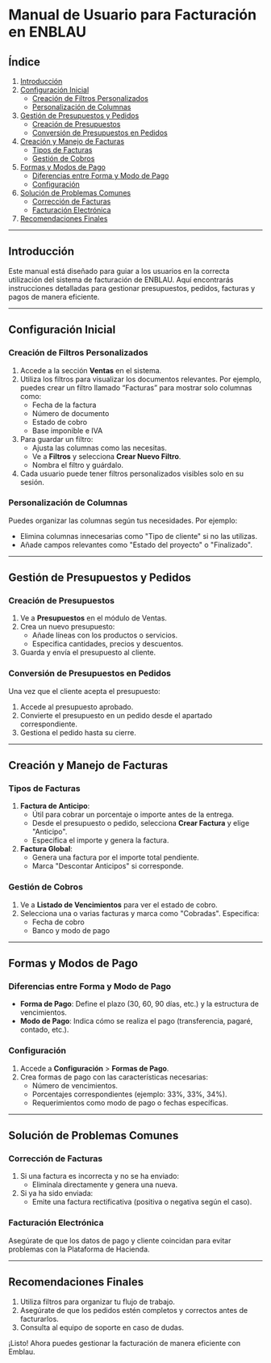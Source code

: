 # Manual de Usuario para Facturación en ENBLAU

## Índice

1. [Introducción](#introduccion)
2. [Configuración Inicial](#configuracion-inicial)
   - [Creación de Filtros Personalizados](#creacion-de-filtros-personalizados)
   - [Personalización de Columnas](#personalizacion-de-columnas)
3. [Gestión de Presupuestos y Pedidos](#gestion-de-presupuestos-y-pedidos)
   - [Creación de Presupuestos](#creacion-de-presupuestos)
   - [Conversión de Presupuestos en Pedidos](#conversion-de-presupuestos-en-pedidos)
4. [Creación y Manejo de Facturas](#creacion-y-manejo-de-facturas)
   - [Tipos de Facturas](#tipos-de-facturas)
   - [Gestión de Cobros](#gestion-de-cobros)
5. [Formas y Modos de Pago](#formas-y-modos-de-pago)
   - [Diferencias entre Forma y Modo de Pago](#diferencias-entre-forma-y-modo-de-pago)
   - [Configuración](#configuracion)
6. [Solución de Problemas Comunes](#solucion-de-problemas-comunes)
   - [Corrección de Facturas](#correccion-de-facturas)
   - [Facturación Electrónica](#facturacion-electronica)
7. [Recomendaciones Finales](#recomendaciones-finales)

---

## Introducción

Este manual está diseñado para guiar a los usuarios en la correcta utilización del sistema de facturación de ENBLAU. Aquí encontrarás instrucciones detalladas para gestionar presupuestos, pedidos, facturas y pagos de manera eficiente.

---

## Configuración Inicial

### Creación de Filtros Personalizados

1. Accede a la sección **Ventas** en el sistema.
2. Utiliza los filtros para visualizar los documentos relevantes. Por ejemplo, puedes crear un filtro llamado “Facturas” para mostrar solo columnas como:
   - Fecha de la factura
   - Número de documento
   - Estado de cobro
   - Base imponible e IVA
3. Para guardar un filtro:
   - Ajusta las columnas como las necesitas.
   - Ve a **Filtros** y selecciona **Crear Nuevo Filtro**.
   - Nombra el filtro y guárdalo.
4. Cada usuario puede tener filtros personalizados visibles solo en su sesión.

### Personalización de Columnas

Puedes organizar las columnas según tus necesidades. Por ejemplo:

- Elimina columnas innecesarias como "Tipo de cliente" si no las utilizas.
- Añade campos relevantes como "Estado del proyecto" o "Finalizado".

---

## Gestión de Presupuestos y Pedidos

### Creación de Presupuestos

1. Ve a **Presupuestos** en el módulo de Ventas.
2. Crea un nuevo presupuesto:
   - Añade líneas con los productos o servicios.
   - Especifica cantidades, precios y descuentos.
3. Guarda y envía el presupuesto al cliente.

### Conversión de Presupuestos en Pedidos

Una vez que el cliente acepta el presupuesto:

1. Accede al presupuesto aprobado.
2. Convierte el presupuesto en un pedido desde el apartado correspondiente.
3. Gestiona el pedido hasta su cierre.

---

## Creación y Manejo de Facturas

### Tipos de Facturas

1. **Factura de Anticipo**:
   - Útil para cobrar un porcentaje o importe antes de la entrega.
   - Desde el presupuesto o pedido, selecciona **Crear Factura** y elige "Anticipo".
   - Especifica el importe y genera la factura.
2. **Factura Global**:
   - Genera una factura por el importe total pendiente.
   - Marca "Descontar Anticipos" si corresponde.

### Gestión de Cobros

1. Ve a **Listado de Vencimientos** para ver el estado de cobro.
2. Selecciona una o varias facturas y marca como "Cobradas". Especifica:
   - Fecha de cobro
   - Banco y modo de pago

---

## Formas y Modos de Pago

### Diferencias entre Forma y Modo de Pago

- **Forma de Pago**: Define el plazo (30, 60, 90 días, etc.) y la estructura de vencimientos.
- **Modo de Pago**: Indica cómo se realiza el pago (transferencia, pagaré, contado, etc.).

### Configuración

1. Accede a **Configuración** > **Formas de Pago**.
2. Crea formas de pago con las características necesarias:
   - Número de vencimientos.
   - Porcentajes correspondientes (ejemplo: 33%, 33%, 34%).
   - Requerimientos como modo de pago o fechas específicas.

---

## Solución de Problemas Comunes

### Corrección de Facturas

1. Si una factura es incorrecta y no se ha enviado:
   - Elimínala directamente y genera una nueva.
2. Si ya ha sido enviada:
   - Emite una factura rectificativa (positiva o negativa según el caso).

### Facturación Electrónica

Asegúrate de que los datos de pago y cliente coincidan para evitar problemas con la Plataforma de Hacienda.

---

## Recomendaciones Finales

1. Utiliza filtros para organizar tu flujo de trabajo.
2. Asegúrate de que los pedidos estén completos y correctos antes de facturarlos.
3. Consulta al equipo de soporte en caso de dudas.

¡Listo! Ahora puedes gestionar la facturación de manera eficiente con Emblau.
